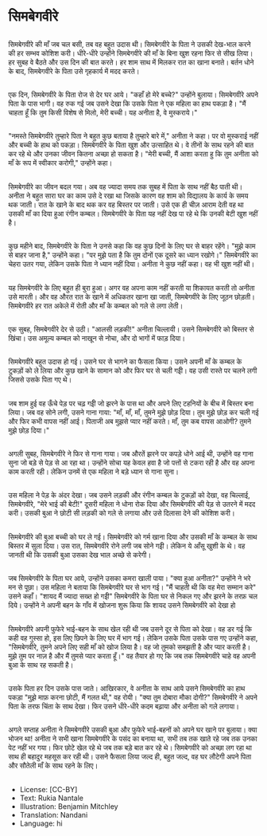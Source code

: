 # सिमबेगवीरे

##
सिमबेगवीरे की माँ जब चल बसी, तब वह बहुत उदास थी। सिमबेगवीरे के पिता ने उसकी देख-भाल करने की हर सम्भव कोशिश करी। धीरे-धीरे उन्होंने सिमबेगवीरे की माँ के बिना खुश रहना फिर से सीख लिया। हर सुबह वे बैठते और उस दिन की बात करते। हर शाम साथ में मिलकर रात का खाना बनाते। बर्तन धोने के बाद, सिमबेगवीरे के पिता उसे गृहकार्य में मदद करते।

##
 एक दिन, सिमबेगवीरे के पिता रोज से देर घर आये। "कहाँ हो मेरे बच्चे?" उन्होंने बुलाया। सिमबेगवीरे अपने पिता के पास भागी। वह रुक गई जब उसने देखा कि उसके पिता ने एक महिला का हाथ पकड़ा है। "मैं चाहता हूँ कि तुम किसी विशेष से मिलो, मेरी बच्ची। यह अनीता है, वे मुस्कराये।"

##
"नमस्ते सिमबेगवीरे तुम्हारे पिता ने बहुत कुछ बताया है तुम्हारे बारे में," अनीता ने कहा। पर वो मुस्कराई नहीं और बच्ची के हाथ को पकड़ा। सिमबेगवीरे के पिता खुश और उत्साहित थे। वे तीनों के साथ रहने की बात कर रहे थे और उनका जीवन कितना अच्छा हो सकता है। "मेरी बच्ची, मैं आशा करता हु कि तुम अनीता को माँ के रूप में स्वीकार करोगी," उन्होंने कहा।

##
सिमबेगवीरे का जीवन बदल गया। अब वह ज्यादा समय तक सुबह में पिता के साथ नहीं बैठ पाती थी। अनीता ने बहुत सारा घर का काम उसे दे रखा था जिसके कारण वह शाम को विद्यालय के कार्य के समय थक जाती। रात के खाने के बाद थक कर वह बिस्तर पर जाती। उसे एक ही चीज़ आराम देती वह था उसकी माँ का दिया हुआ रंगीन कम्बल। सिमबेगवीरे के पिता यह नहीं देख पा रहे थे कि उनकी बेटी खुश नहीं है।

##
कुछ महीने बाद, सिमबेगवीरे के पिता ने उनसे कहा कि वह कुछ दिनों के लिए घर से बाहर रहेंगे। "मुझे काम से बाहर जाना है," उन्होंने कहा। "पर मुझे पता है कि तुम दोनों एक दूसरे का ध्यान रखोगे।" सिमबेगवीरे का चेहरा उतर गया, लेकिन उसके पिता ने ध्यान नहीं दिया। अनीता ने कुछ नहीं कहा। वह भी खुश नहीं थी।

##
यह सिमबेगवीरे के लिए बहुत ही बुरा हुआ। अगर वह अपना काम नहीं करती या शिकायत करती तो अनीता उसे मारती। और वह औरत रात के खाने में अधिकतर खाना खा जाती, सिमबेगवीरे के लिए जूठन छोड़ती। सिमबेगवीरे हर रात अकेले में रोती और माँ के कम्बल को गले से लगा लेती।

##
एक सुबह, सिमबेगवीरे देर से उठी। "आलसी लड़की!" अनीता चिल्लायी। उसने सिमबेगवीरे को बिस्तर से खिंचा। उस अमूल्य कम्बल को नाखून से नोचा, और दो भागों में फाड़ दिया।

##
सिमबेगवीरे बहुत उदास हो गई। उसने घर से भागने का फैसला किया। उसने अपनी माँ के कम्बल के टुकड़ों को ले लिया और कुछ खाने के सामान को और फिर घर से चली गईी। वह उसी रास्ते पर चलने लगी जिससे उसके पिता गए थे।

##
जब शाम हुई वह ऊँचे पेड़ पर चढ़ गईी जो झरने के पास था और अपने लिए टहनियों के बीच में बिस्तर बना लिया। जब वह सोने लगी, उसने गाना गाया: "माँ, माँ, माँ, तुमने मुझे छोड़ दिया। तुम मुझे छोड़ कर चली गई और फिर कभी वापस नहीं आई। पिताजी अब मुझसे प्यार नहीं करते। माँ, तुम कब वापस आओगी? तुमने मुझे छोड़ दिया।"

##
अगली सुबह, सिमबेगवीरे ने फिर से गाना गाया। जब औरतें झरने पर कपड़े धोने आई थी, उन्होंने वह गाना सुना जो बड़े से पेड़ से आ रहा था। उन्होंने सोचा यह केवल हवा है जो पत्तों से टकरा रही है और वह अपना काम करती रही। लेकिन उनमें से एक महिला ने बड़े ध्यान से गाना सुना।

##
उस महिला ने पेड़ के अंदर देखा। जब उसने लड़की और रंगीन कम्बल के टुकड़ों को देखा, वह चिल्लाई, सिमबेगवीरे, "मेरे भाई की बेटी!" दूसरी महिला ने धोना रोक दिया और सिमबेगवीरे की पेड़ से उतरने में मदद करी। उसकी बुआ ने छोटी सी लड़की को गले से लगाया और उसे दिलासा देने की कोशिश करी।

##
सिमबेगवीरे की बुआ बच्ची को घर ले गई। सिमबेगवीरे को गर्म खाना दिया और उसकी माँ के कम्बल के साथ बिस्तर में सुला दिया। उस रात, सिमबेगवीरे रोने लगी जब सोने गईी। लेकिन ये आँसू खुशी के थे। वह जानती थी कि उसकी बुआ उसका देख भाल अच्छे से करेगी।

##
जब सिमबेगवीरे के पिता घर आये, उन्होंने उसका कमरा खाली पाया। "क्या हुआ अनीता?" उन्होंने ने भरे मन से पूछा। उस महिला ने बताया कि सिमबेगवीरे घर से भाग गई। "मैं चाहती थी कि वह मेरा सम्मान करे" उसने कहाँ। "शायद मैं ज्यादा सख्त हो गईी" सिमबेगवीरे के पिता घर से निकल गए और झरने के तरफ़ चल दिये। उन्होंने ने अपनी बहन के गाँव में खोजना शुरू किया कि शायद उसने सिमबेगवीरे को देखा हो

##
सिमबेगवीरे अपनी फुफेरे भाई-बहन के साथ खेल रही थी जब उसने दूर से पिता को देखा। वह डर गई कि कही वह गुस्सा हो, इस लिए छिपने के लिए घर में भाग गई। लेकिन उसके पिता उसके पास गए उन्होंने कहा, "सिमबेगवीरे, तुमने अपने लिए सही माँ को खोज लिया है। वह जो तुमको समझती है और प्यार करती है। मुझे तुम पर नाज़ है और मैं तुमसे प्यार करता हूँ।" वह तैयार हो गए कि जब तक सिमबेगवीरे चाहे वह अपनी बुआ के साथ रह सकती है।

##
उसके पिता हर दिन उसके पास जाते। आखिरकार, वे अनीता के साथ आये उसने सिमबेगवीरे का हाथ पकड़ा "मुझे माफ़ करना छोटी, मैं गलत थी," वह रोयी। "क्या तुम दोबारा मौका दोगी?" सिमबेगवीरे ने अपने पिता के तरफ चिंता के साथ देखा। फिर उसने धीरे-धीरे कदम बढ़ाया और अनीता को गले लगाया।

##
अगले सप्ताह अनीता ने सिमबेगवीरे उसकी बुआ और फुफेरे भाई-बहनों को अपने घर खाने पर बुलाया। क्या भोजन था! अनीता ने सभी खाना सिमबेगवीरे के पसंद का बनाया था, सभी तब तक खाते रहे जब तक उनका पेट नहीं भर गया। फिर छोटे खेल रहे थे जब तक बड़े बात कर रहे थे। सिमबेगवीरे को अच्छा लग रहा था साथ ही बहादुर महसूस कर रही थी। उसने फैसला लिया जल्द ही, बहुत जल्द, वह घर लौटेगी अपने पिता और सौतेली माँ के साथ रहने के लिए।

##
* License: [CC-BY]
* Text: Rukia Nantale
* Illustration: Benjamin Mitchley
* Translation: Nandani
* Language: hi
